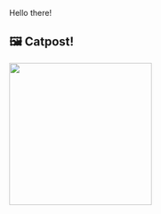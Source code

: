 Hello there!



## 🖼️ Catpost!

<sub>
    <img src="https://cdn2.thecatapi.com/images/MjAyOTM5Ng.jpg" height="256">
</sub>

